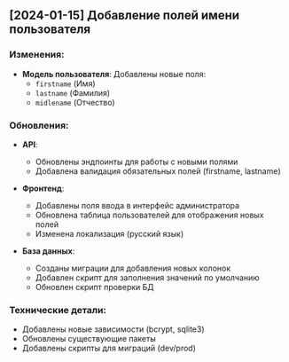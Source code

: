 ## [2024-01-15] Добавление полей имени пользователя

### Изменения:
- **Модель пользователя**: Добавлены новые поля:
  - `firstname` (Имя)
  - `lastname` (Фамилия) 
  - `midlename` (Отчество)
  
### Обновления:
- **API**:
  - Обновлены эндпоинты для работы с новыми полями
  - Добавлена валидация обязательных полей (firstname, lastname)
  
- **Фронтенд**:
  - Добавлены поля ввода в интерфейс администратора
  - Обновлена таблица пользователей для отображения новых полей
  - Изменена локализация (русский язык)
  
- **База данных**:
  - Созданы миграции для добавления новых колонок
  - Добавлен скрипт для заполнения значений по умолчанию
  - Обновлен скрипт проверки БД

### Технические детали:
- Добавлены новые зависимости (bcrypt, sqlite3)
- Обновлены существующие пакеты
- Добавлены скрипты для миграций (dev/prod) 